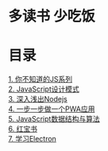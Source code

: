 # 多读书 少吃饭


# 目录

<a href='你不知道的JS系列/README.mdown'>1. 你不知道的JS系列</a></br>
<a href='JavaScript设计模式/README.md'>2. JavaScript设计模式</a></br>
<a href='深入浅出Nodejs/README.md'>3. 深入浅出Nodejs</a></br>
<a href='ProgressiveWebApps/README.md'>4. 一步一步做一个PWA应用</a></br>
<a href='JavaScript数据结构与算法/README.md'>5. JavaScript数据结构与算法</a></br>
<a href='红宝书/README.md'>6. 红宝书</a></br>
<a href='学习Electron/README.md'>7. 学习Electron</a></br>
